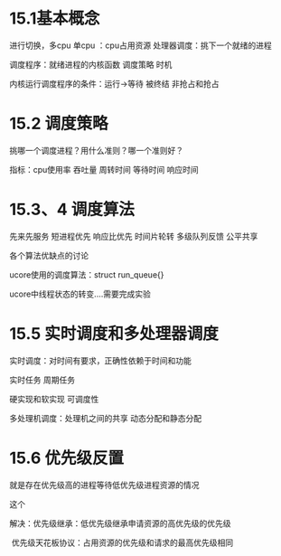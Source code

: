 # 15.1基本概念

进行切换，多cpu 单cpu ：cpu占用资源 处理器调度：挑下一个就绪的进程

调度程序：就绪进程的内核函数 调度策略 时机

内核运行调度程序的条件：运行->等待 被终结 非抢占和抢占

# 15.2 调度策略

挑哪一个调度进程？用什么准则？哪一个准则好？

指标：cpu使用率 吞吐量 周转时间 等待时间 响应时间

# 15.3、4 调度算法

先来先服务 短进程优先 响应比优先 时间片轮转 多级队列反馈 公平共享

各个算法优缺点的讨论

ucore使用的调度算法：struct run_queue{}

ucore中线程状态的转变....需要完成实验

# 15.5 实时调度和多处理器调度

实时调度：对时间有要求，正确性依赖于时间和功能

实时任务 周期任务

硬实现和软实现 可调度性

多处理机调度：处理机之间的共享 动态分配和静态分配

# 15.6 优先级反置

就是存在优先级高的进程等待低优先级进程资源的情况

这个

解决：优先级继承：低优先级继承申请资源的高优先级的优先级

​			优先级天花板协议：占用资源的优先级和请求的最高优先级相同